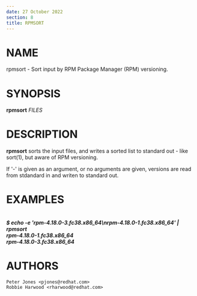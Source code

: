 ```yaml
---
date: 27 October 2022
section: 8
title: RPMSORT
---
```


NAME
====

rpmsort - Sort input by RPM Package Manager (RPM) versioning.

SYNOPSIS
========

**rpmsort** *FILES*

DESCRIPTION
===========

**rpmsort** sorts the input files, and writes a sorted list to standard out -
like sort(1), but aware of RPM versioning.

If \'-\' is given as an argument, or no arguments are given, versions are read
from stdandard in and writen to standard out.

EXAMPLES
========

\
***$ echo -e \'rpm-4.18.0-3.fc38.x86_64\\nrpm-4.18.0-1.fc38.x86_64\' | rpmsort \
rpm-4.18.0-1.fc38.x86_64 \
rpm-4.18.0-3.fc38.x86_64***

AUTHORS
=======

    Peter Jones <pjones@redhat.com>
	Robbie Harwood <rharwood@redhat.com>
